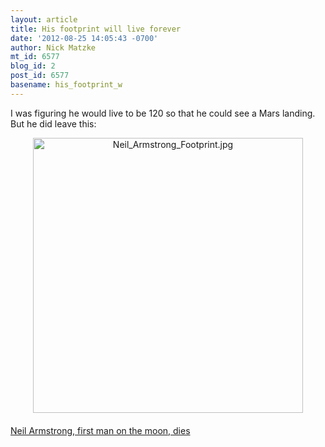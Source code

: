 ```yaml
---
layout: article
title: His footprint will live forever
date: '2012-08-25 14:05:43 -0700'
author: Nick Matzke
mt_id: 6577
blog_id: 2
post_id: 6577
basename: his_footprint_w
---
```

I was figuring he would live to be 120 so that he could see a Mars landing. But he did leave this:

<img src="{{ site.baseurl }}/uploads/2012/Neil_Armstrong_Footprint.jpg" alt="Neil_Armstrong_Footprint.jpg" width="432" height="440" style="text-align: center; display: block; margin: 0 auto 20px;" class="mt-image-center" />

[Neil Armstrong, first man on the moon, dies](http://www.cnn.com/2012/08/25/us/neil-armstrong-obit/index.html)

